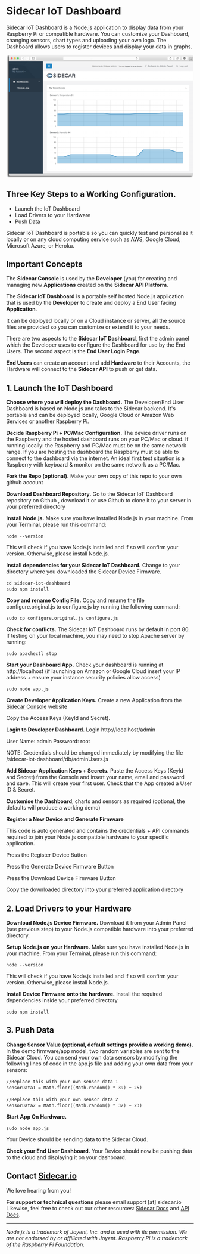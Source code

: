 Sidecar IoT Dashboard
=========

Sidecar IoT Dashboard is a Node.js application to display data from your Raspberry Pi or compatible hardware. You can customize your Dashboard, changing sensors, chart types and uploading your own logo. The Dashboard allows users to register devices and display your data in graphs.

[![Screen Preview](./preview.png)](./preview.png)

## Three Key Steps to a Working Configuration.

* Launch the IoT Dashboard
* Load Drivers to your Hardware
* Push Data

Sidecar IoT Dashboard is portable so you can quickly test and personalize it locally or on any cloud computing service such as AWS, Google Cloud, Microsoft Azure, or Heroku.

## Important Concepts

The **Sidecar Console** is used by the **Developer** (you) for creating and managing new **Applications** created on the **Sidecar API Platform**.

The **Sidecar IoT Dashboard** is a portable self hosted Node.js application that is used by the **Developer** to create and deploy a End User facing **Application**.

It can be deployed locally or on a Cloud instance or server, all the source files are provided so you can customize or extend it to your needs.

There are two aspects to the **Sidecar IoT Dashboard**, first the admin panel which the Developer uses to configure the Dashboard for use by the End Users. The second aspect is the **End User Login Page**.

**End Users** can create an account and add **Hardware** to their Accounts, the Hardware will connect to the **Sidecar API** to push or get data.

## 1. Launch the IoT Dashboard

**Choose where you will deploy the Dashboard.** The Developer/End User Dashboard is based on Node.js and talks to the Sidecar backend. It's portable and can be deployed locally, Google Cloud or Amazon Web Services or another Raspberry Pi.

**Decide Raspberry Pi + PC/Mac Configuration.** The device driver runs on the Raspberry and the hosted dashboard runs on your PC/Mac or cloud. If running locally: the Raspberry and PC/Mac must be on the same network range. If you are hosting the dashboard the Raspberry must be able to connect to the dashboard via the internet. An ideal first test situation is a Raspberry with keyboard & monitor on the same network as a PC/Mac.

**Fork the Repo (optional).** Make your own copy of this repo to your own github account

**Download Dashboard Repository.** Go to the Sidecar IoT Dashboard repository on Github , download it or use Github to clone it to your server in your preferred directory

**Install Node.js.** Make sure you have installed Node.js in your machine. From your Terminal, please run this command:

```
node --version
```

This will check if you have Node.js installed and if so will confirm your version. Otherwise, please install Node.js.

**Install dependencies for your Sidecar IoT Dashboard.** Change to your directory where you downloaded the Sidecar Device Firmware.

```
cd sidecar-iot-dashboard
sudo npm install
```

**Copy and rename Config File.** Copy and rename the file configure.original.js to configure.js by running the following command:

```
sudo cp configure.original.js configure.js
```

**Check for conflicts.** The Sidecar IoT Dashboard runs by default in port 80. If testing on your local machine, you may need to stop Apache server by running:

```
sudo apachectl stop
```

**Start your Dashboard App.** Check your dashboard is running at http://localhost (if launching on Amazon or Google Cloud insert your IP address + ensure your instance security policies allow access)

```
sudo node app.js
```

**Create Developer Application Keys.** Create a new Application from the [Sidecar Console](https://console.sidecar.io/) website

Copy the Access Keys (KeyId and Secret).

**Login to Developer Dashboard.** Login http://localhost/admin

User Name: admin
Password: root

NOTE: Credentials should be changed immediately by modifying the file /sidecar-iot-dashboard/db/adminUsers.js

**Add Sidecar Application Keys + Secrets.** Paste the Access Keys (KeyId and Secret) from the Console and insert your name, email and password and save. This will create your first user. Check that the App created a User ID & Secret.

**Customise the Dashboard**, charts and sensors as required (optional, the defaults will produce a working demo)

**Register a New Device and Generate Firmware**

This code is auto generated and contains the credentials + API commands required to join your Node.js compatible hardware to your specific application.

Press the Register Device Button

Press the Generate Device Firmware Button

Press the Download Device Firmware Button

Copy the downloaded directory into your preferred application directory

## 2. Load Drivers to your Hardware

**Download Node.js Device Firmware.** Download it from your Admin Panel (see previous step) to your Node.js compatible hardware into your preferred directory.

**Setup Node.js on your Hardware.** Make sure you have installed Node.js in your machine. From your Terminal, please run this command:

```
node --version
```

This will check if you have Node.js installed and if so will confirm your version. Otherwise, please install Node.js.

**Install Device Firmware onto the hardware.** Install the required dependencies inside your preferred directory

```
sudo npm install
```

## 3. Push Data

**Change Sensor Value (optional, default settings provide a working demo).** In the demo firmware/app model, two random variables are sent to the Sidecar Cloud. You can send your own data sensors by modifying the following lines of code in the app.js file and adding your own data from your sensors:

```
//Replace this with your own sensor data 1
sensorData1 = Math.floor((Math.random() * 39) + 25)

//Replace this with your own sensor data 2
sensorData2 = Math.floor((Math.random() * 32) + 23)
```

**Start App On Hardware.**

```
sudo node app.js
```

Your Device should be sending data to the Sidecar Cloud.

**Check your End User Dashboard.** Your Device should now be pushing data to the cloud and displaying it on your dashboard.


## Contact [Sidecar.io](http://sidecar.io)

We love hearing from you!

**For support or technical questions** please email support [at] sidecar.io
Likewise, feel free to check out our other resources: [Sidecar Docs](http://docs.sidecar.io) and [API Docs](http://api.sidecar.io/docs/).

---
*Node.js is a trademark of Joyent, Inc. and is used with its permission. We are not endorsed by or affiliated with Joyent.*
*Raspberry Pi is a trademark of the Raspberry Pi Foundation.*
